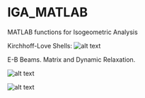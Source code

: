 # IGA_MATLAB
MATLAB functions for Isogeometric Analysis


Kirchhoff-Love Shells: 
![alt text](https://github.com/joelhi/IGA_MATLAB/blob/master/KL%20Shell/Resources/Surface_e11.gif)


E-B Beams. Matrix and Dynamic Relaxation.

![alt text](https://github.com/joelhi/IGA_MATLAB/blob/master/Beam/Gifs/Elastica1.gif)

![alt text](https://github.com/joelhi/IGA_MATLAB/blob/master/Beam/Gifs/DR_Faster.gif)

